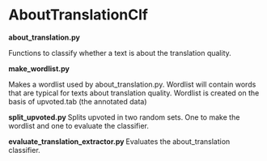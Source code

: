 # AboutTranslationClf

<b> about_translation.py</b>

Functions to classify whether a text is about the translation quality.

<b> make_wordlist.py </b>

Makes a wordlist used by about_translation.py.
Wordlist will contain words that are typical for texts about translation quality.
Wordlist is created on the basis of upvoted.tab (the annotated data)

<b> split_upvoted.py </b>
Splits upvoted in two random sets. One to make the wordlist and one to evaluate the classifier.

<b> evaluate_translation_extractor.py </b>
Evaluates the about_translation classifier.
